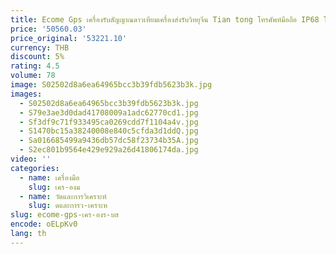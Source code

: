 ```yaml
---
title: Ecome Gps เครื่องรับสัญญาณดาวเทียมเครื่องส่งรับวิทยุจีน Tian tong โทรศัพท์มือถือ IP68 โทรศัพท์สมาร์ทกันน้ําที่ทนทาน
price: '50560.03'
price_original: '53221.10'
currency: THB
discount: 5%
rating: 4.5
volume: 78
image: S02502d8a6ea64965bcc3b39fdb5623b3k.jpg
images:
  - S02502d8a6ea64965bcc3b39fdb5623b3k.jpg
  - S79e3ae3d0dad41708009a1adc62770cd1.jpg
  - Sf3df9c71f933495ca0269cdd7f1104a4v.jpg
  - S1470bc15a38240008e840c5cfda3d1ddQ.jpg
  - Sa016685499a9436db57dc58f23734b35A.jpg
  - S2ec801b9564e429e929a26d41806174da.jpg
video: ''
categories:
  - name: เครื่องมือ
    slug: เคร-องม
  - name: วัดและการวิเคราะห์
    slug: ดและการว-เคราะห
slug: ecome-gps-เคร-องร-บส
encode: oELpKv0
lang: th
---
```

  